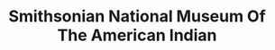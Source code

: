 ---
# This topic lives at
# https://digital.gov/topics/smithsonian-national-museum-of-the-american-indian

# Topic Title
title: "Smithsonian National Museum Of The American Indian"

# description — keep it short and clear
# summary: ""

# Weight
weight: 1

# For more information on managing topics,
# see https://github.com/GSA/digitalgov.gov/wiki/topics
---